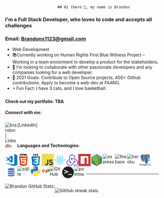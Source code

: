                             ## Hi there 👋, my name is Brandon 
### I'm a Full Stack Developer, who loves to code and accepts all challenges
### Email: Brandonx1123@gmail.com

- Web Development 
- 📚Currently working on Human Rights First Blue Witness Project – Working in a team enviorment to develop a product for the stakeholders.
- 👯 I’m looking to collaborate with other passionate developers and any companies looking for a web developer.
- 🥅 2021 Goals:  Contribute to Open Source projects. 400+ Github contributions. Apply to become a web-dev at FAANG.
- ⚡ Fun Fact: I have 3 cats, and I love basketball.


#### Check out my portfolio: TBA

##### Connect with me:

[<img align="left" alt="brandon | LinkedIn" width="40px" src="https://img.icons8.com/cute-clipart/64/000000/linkedin.png"/>LinkedIn]

<br />

#### Languages and Technologies:

<img align="left" alt="Visual Studio Code" width="40" height="40" src="https://raw.githubusercontent.com/github/explore/80688e429a7d4ef2fca1e82350fe8e3517d3494d/topics/visual-studio-code/visual-studio-code.png" />
<img align="left" alt="HTML5" width="40" height="40" src="https://raw.githubusercontent.com/github/explore/80688e429a7d4ef2fca1e82350fe8e3517d3494d/topics/html/html.png" />
<img align="left" alt="CSS3" width="40" height="40" src="https://raw.githubusercontent.com/github/explore/80688e429a7d4ef2fca1e82350fe8e3517d3494d/topics/css/css.png" />
<img align="left" alt="JavaScript" width="40" height="40" src="https://raw.githubusercontent.com/github/explore/80688e429a7d4ef2fca1e82350fe8e3517d3494d/topics/javascript/javascript.png" />
<img align="left" alt="React" width="40" height="40" src="https://raw.githubusercontent.com/github/explore/80688e429a7d4ef2fca1e82350fe8e3517d3494d/topics/react/react.png" />
<img align="left" alt="Redux" width="40" height="40" src="https://raw.githubusercontent.com/github/explore/80688e429a7d4ef2fca1e82350fe8e3517d3494d/topics/redux/redux.png" />
<img align="left" alt="Node.js" width="40" height="40" src="https://raw.githubusercontent.com/github/explore/80688e429a7d4ef2fca1e82350fe8e3517d3494d/topics/npm/npm.png" />
<img align="left" alt="Node.js" width="40" height="40" src="https://raw.githubusercontent.com/github/explore/80688e429a7d4ef2fca1e82350fe8e3517d3494d/topics/nodejs/nodejs.png"/>
<img align="left" src="https://camo.githubusercontent.com/0566752248b4b31b2c4bdc583404e41066bd0b6726f310b73e1140deefcc31ac/68747470733a2f2f692e636c6f756475702e636f6d2f7a6659366c4c376546612d3330303078333030302e706e67" alt="express" width="40" height="40" />
<img align="left" src="https://www.vectorlogo.zone/logos/firebase/firebase-icon.svg" alt="firebase" width="40" height="40" />
<img align="left" src="https://www.vectorlogo.zone/logos/heroku/heroku-icon.svg" alt="heroku" width="40" height="40" />
<img align="left" src="https://raw.githubusercontent.com/devicons/devicon/master/icons/postgresql/postgresql-original-wordmark.svg" alt="postgresql" width="40" height="40" />
<img align="left" alt="SQL" width="40" height="40" src="https://raw.githubusercontent.com/github/explore/80688e429a7d4ef2fca1e82350fe8e3517d3494d/topics/sql/sql.png" />
<img align="left" src="https://www.vectorlogo.zone/logos/sqlite/sqlite-icon.svg" alt="sqlite" width="40" height="40" />
<img align="left" src="https://raw.githubusercontent.com/devicons/devicon/master/icons/python/python-original.svg" alt="python" width="40" height="40"/>
<img align="left" alt="Git" width="26px" height="30px" src="https://raw.githubusercontent.com/github/explore/80688e429a7d4ef2fca1e82350fe8e3517d3494d/topics/git/git.png" />
<img align="left" alt="GitHub" width="40" height="40" src="https://img.icons8.com/cute-clipart/64/000000/github.png"/>
<img align="left" alt="Terminal" width="40" height="40" src="https://raw.githubusercontent.com/github/explore/80688e429a7d4ef2fca1e82350fe8e3517d3494d/topics/terminal/terminal.png" />
<img align="left" src="https://www.vectorlogo.zone/logos/getpostman/getpostman-icon.svg" alt="postman" width="40" height="40" />

<br />
<br />
<br />

---

  <br />

  <img align="left" alt="Brandon GitHub Stats:" src="https://github-readme-stats.vercel.app/api?username=brandonx1123&show_icons=true&hide_border=true&hide=issues&theme=merko" />

[linkedin]: https://www.linkedin.com/in/brandon-santos-084b441bb/

![GitHub streak stats](https://github-readme-streak-stats.herokuapp.com/?user=brandonx1123)
